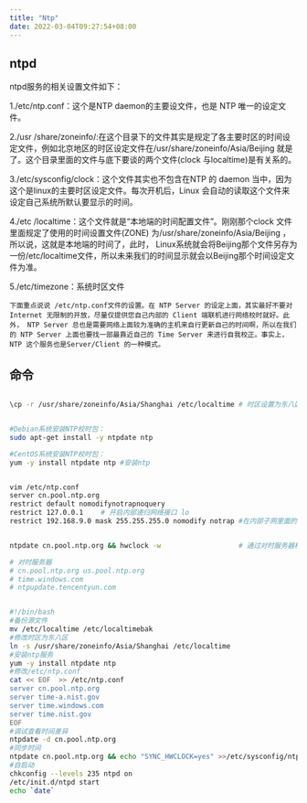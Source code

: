 ```yaml
---
title: "Ntp"
date: 2022-03-04T09:27:54+08:00
---
```


## ntpd

ntpd服务的相关设置文件如下：

1./etc/ntp.conf：这个是NTP daemon的主要设文件，也是 NTP 唯一的设定文件。

2./usr /share/zoneinfo/:在这个目录下的文件其实是规定了各主要时区的时间设定文件，例如北京地区的时区设定文件在/usr/share/zoneinfo/Asia/Beijing 就是了。这个目录里面的文件与底下要谈的两个文件(clock 与localtime)是有关系的。

3./etc/sysconfig/clock：这个文件其实也不包含在NTP 的 daemon 当中，因为这个是linux的主要时区设定文件。每次开机后，Linux 会自动的读取这个文件来设定自己系统所默认要显示的时间。

4./etc /localtime：这个文件就是“本地端的时间配置文件”。刚刚那个clock 文件里面规定了使用的时间设置文件(ZONE) 为/usr/share/zoneinfo/Asia/Beijing ，所以说，这就是本地端的时间了，此时， Linux系统就会将Beijing那个文件另存为一份/etc/localtime文件，所以未来我们的时间显示就会以Beijing那个时间设定文件为准。

5./etc/timezone：系统时区文件

    下面重点说说 /etc/ntp.conf文件的设置。在 NTP Server 的设定上面，其实最好不要对 Internet 无限制的开放，尽量仅提供您自己内部的 Client 端联机进行网络校时就好。此外， NTP Server 总也是需要网络上面较为准确的主机来自行更新自己的时间啊，所以在我们的 NTP Server 上面也要找一部最靠近自己的 Time Server 来进行自我校正。事实上， NTP 这个服务也是Server/Client 的一种模式。

## 命令

```bash

\cp -r /usr/share/zoneinfo/Asia/Shanghai /etc/localtime # 时区设置为东八区


#Debian系统安装NTP校时包：
sudo apt-get install -y ntpdate ntp

#CentOS系统安装NTP校时包：
yum -y install ntpdate ntp #安装ntp


vim /etc/ntp.conf
server cn.pool.ntp.org
restrict default nomodifynotrapnoquery
restrict 127.0.0.1　　 # 开启内部递归网络接口 lo
restrict 192.168.9.0 mask 255.255.255.0 nomodify notrap #在内部子网里面的客户端可以 进行网络校时，但不能修改NTP服务器的时间参数


ntpdate cn.pool.ntp.org && hwclock -w                   # 通过对时服务器核对时间，并写入硬件

# 对时服务器
# cn.pool.ntp.org us.pool.ntp.org
# time.windows.com
# ntpupdate.tencentyun.com


#!/bin/bash
#备份源文件
mv /etc/localtime /etc/localtimebak
#修改时区为东八区
ln -s /usr/share/zoneinfo/Asia/Shanghai /etc/localtime
#安装ntp服务
yum -y install ntpdate ntp
#修改/etc/ntp.conf 
cat << EOF  >> /etc/ntp.conf 
server cn.pool.ntp.org
server time-a.nist.gov
server time.windows.com
server time.nist.gov
EOF
#调试查看时间差异
ntpdate -d cn.pool.ntp.org
#同步时间
ntpdate cn.pool.ntp.org && echo "SYNC_HWCLOCK=yes" >>/etc/sysconfig/ntpd || echo "Setting Filed!"
#自启动
chkconfig --levels 235 ntpd on
/etc/init.d/ntpd start
echo `date`


```

